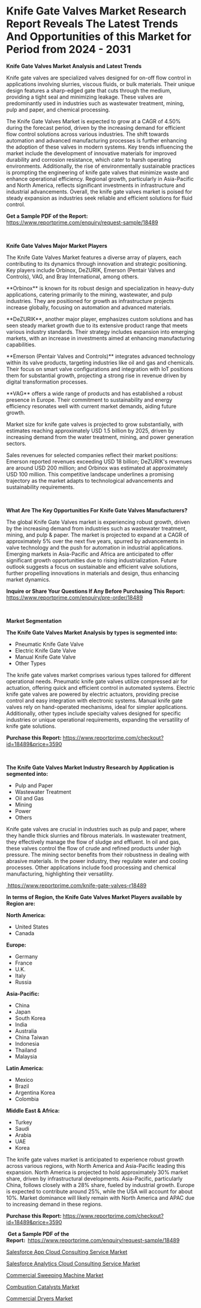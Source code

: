 <p><h1>Knife Gate Valves Market Research Report Reveals The Latest Trends And Opportunities of this Market for Period from 2024 - 2031</h1></p><p><strong>Knife Gate Valves Market Analysis and Latest Trends</strong></p>
<p><p>Knife gate valves are specialized valves designed for on-off flow control in applications involving slurries, viscous fluids, or bulk materials. Their unique design features a sharp-edged gate that cuts through the medium, providing a tight seal and minimizing leakage. These valves are predominantly used in industries such as wastewater treatment, mining, pulp and paper, and chemical processing.</p><p>The Knife Gate Valves Market is expected to grow at a CAGR of 4.50% during the forecast period, driven by the increasing demand for efficient flow control solutions across various industries. The shift towards automation and advanced manufacturing processes is further enhancing the adoption of these valves in modern systems. Key trends influencing the market include the development of innovative materials for improved durability and corrosion resistance, which cater to harsh operating environments. Additionally, the rise of environmentally sustainable practices is prompting the engineering of knife gate valves that minimize waste and enhance operational efficiency. Regional growth, particularly in Asia-Pacific and North America, reflects significant investments in infrastructure and industrial advancements. Overall, the knife gate valves market is poised for steady expansion as industries seek reliable and efficient solutions for fluid control.</p></p>
<p><strong>Get a Sample PDF of the Report:&nbsp;</strong> <a href="https://www.reportprime.com/enquiry/request-sample/18489?utm_campaign=123&utm_medium=2&utm_source=Github&utm_content=ia&utm_term=28112024&utm_id=knife-gate-valves">https://www.reportprime.com/enquiry/request-sample/18489</a></p>
<p>&nbsp;</p>
<p><strong>Knife Gate Valves Major Market Players</strong></p>
<p><p>The Knife Gate Valves Market features a diverse array of players, each contributing to its dynamics through innovation and strategic positioning. Key players include Orbinox, DeZURIK, Emerson (Pentair Valves and Controls), VAG, and Bray International, among others.</p><p>**Orbinox** is known for its robust design and specialization in heavy-duty applications, catering primarily to the mining, wastewater, and pulp industries. They are positioned for growth as infrastructure projects increase globally, focusing on automation and advanced materials.</p><p>**DeZURIK**, another major player, emphasizes custom solutions and has seen steady market growth due to its extensive product range that meets various industry standards. Their strategy includes expansion into emerging markets, with an increase in investments aimed at enhancing manufacturing capabilities.</p><p>**Emerson (Pentair Valves and Controls)** integrates advanced technology within its valve products, targeting industries like oil and gas and chemicals. Their focus on smart valve configurations and integration with IoT positions them for substantial growth, projecting a strong rise in revenue driven by digital transformation processes.</p><p>**VAG** offers a wide range of products and has established a robust presence in Europe. Their commitment to sustainability and energy efficiency resonates well with current market demands, aiding future growth.</p><p>Market size for knife gate valves is projected to grow substantially, with estimates reaching approximately USD 1.5 billion by 2025, driven by increasing demand from the water treatment, mining, and power generation sectors. </p><p>Sales revenues for selected companies reflect their market positions: Emerson reported revenues exceeding USD 18 billion; DeZURIK's revenues are around USD 200 million; and Orbinox was estimated at approximately USD 100 million. This competitive landscape underlines a promising trajectory as the market adapts to technological advancements and sustainability requirements.</p></p>
<p>&nbsp;</p>
<p><strong>What Are The Key Opportunities For Knife Gate Valves Manufacturers?</strong></p>
<p><p>The global Knife Gate Valves market is experiencing robust growth, driven by the increasing demand from industries such as wastewater treatment, mining, and pulp & paper. The market is projected to expand at a CAGR of approximately 5% over the next five years, spurred by advancements in valve technology and the push for automation in industrial applications. Emerging markets in Asia-Pacific and Africa are anticipated to offer significant growth opportunities due to rising industrialization. Future outlook suggests a focus on sustainable and efficient valve solutions, further propelling innovations in materials and design, thus enhancing market dynamics.</p></p>
<p><strong>Inquire or Share Your Questions If Any Before Purchasing This Report:</strong> <a href="https://www.reportprime.com/enquiry/pre-order/18489?utm_campaign=123&utm_medium=2&utm_source=Github&utm_content=ia&utm_term=28112024&utm_id=knife-gate-valves">https://www.reportprime.com/enquiry/pre-order/18489</a></p>
<p>&nbsp;</p>
<p><strong>Market Segmentation</strong></p>
<p><strong>The Knife Gate Valves Market Analysis by types is segmented into:</strong></p>
<p><ul><li>Pneumatic Knife Gate Valve</li><li>Electric Knife Gate Valve</li><li>Manual Knife Gate Valve</li><li>Other Types</li></ul></p>
<p><p>The knife gate valves market comprises various types tailored for different operational needs. Pneumatic knife gate valves utilize compressed air for actuation, offering quick and efficient control in automated systems. Electric knife gate valves are powered by electric actuators, providing precise control and easy integration with electronic systems. Manual knife gate valves rely on hand-operated mechanisms, ideal for simpler applications. Additionally, other types include specialty valves designed for specific industries or unique operational requirements, expanding the versatility of knife gate solutions.</p></p>
<p><strong>Purchase this Report:&nbsp;</strong><a href="https://www.reportprime.com/checkout?id=18489&price=3590&utm_campaign=123&utm_medium=2&utm_source=Github&utm_content=ia&utm_term=28112024&utm_id=knife-gate-valves">https://www.reportprime.com/checkout?id=18489&price=3590</a></p>
<p>&nbsp;</p>
<p><strong>The Knife Gate Valves Market Industry Research by Application is segmented into:</strong></p>
<p><ul><li>Pulp and Paper</li><li>Wastewater Treatment</li><li>Oil and Gas</li><li>Mining</li><li>Power</li><li>Others</li></ul></p>
<p><p>Knife gate valves are crucial in industries such as pulp and paper, where they handle thick slurries and fibrous materials. In wastewater treatment, they effectively manage the flow of sludge and effluent. In oil and gas, these valves control the flow of crude and refined products under high pressure. The mining sector benefits from their robustness in dealing with abrasive materials. In the power industry, they regulate water and cooling processes. Other applications include food processing and chemical manufacturing, highlighting their versatility.</p></p>
<p><a href="https://www.reportprime.com/knife-gate-valves-r18489?utm_campaign=123&utm_medium=2&utm_source=Github&utm_content=ia&utm_term=28112024&utm_id=knife-gate-valves">&nbsp;https://www.reportprime.com/knife-gate-valves-r18489</a></p>
<p><strong>In terms of Region, the Knife Gate Valves Market Players available by Region are:</strong></p>
<p>
    <p> <strong> North America: </strong>
        <ul>
            <li>United States</li>
            <li>Canada</li>
        </ul>
        </p> 
    <p> <strong> Europe: </strong>
        <ul>
            <li>Germany</li>
            <li>France</li>
            <li>U.K.</li>
            <li>Italy</li>
            <li>Russia</li>
        </ul>
        </p> 
    <p> <strong> Asia-Pacific: </strong>
        <ul>
            <li>China</li>
            <li>Japan</li>
            <li>South Korea</li>
            <li>India</li>
            <li>Australia</li>
            <li>China Taiwan</li>
            <li>Indonesia</li>
            <li>Thailand</li>
            <li>Malaysia</li>
        </ul>
        </p> 
    <p> <strong> Latin America: </strong>
        <ul>
            <li>Mexico</li>
            <li>Brazil</li>
            <li>Argentina Korea</li>
            <li>Colombia</li>
        </ul>
        </p> 
    <p> <strong> Middle East & Africa: </strong>
        <ul>
            <li>Turkey</li>
            <li>Saudi</li>
            <li>Arabia</li>
            <li>UAE</li>
            <li>Korea</li>
        </ul>
    </p>
    </p>
<p><p>The knife gate valves market is anticipated to experience robust growth across various regions, with North America and Asia-Pacific leading this expansion. North America is projected to hold approximately 30% market share, driven by infrastructural developments. Asia-Pacific, particularly China, follows closely with a 28% share, fueled by industrial growth. Europe is expected to contribute around 25%, while the USA will account for about 10%. Market dominance will likely remain with North America and APAC due to increasing demand in these regions.</p></p>
<p><strong>Purchase this Report: </strong><a href="https://www.reportprime.com/checkout?id=18489&price=3590&utm_campaign=123&utm_medium=2&utm_source=Github&utm_content=ia&utm_term=28112024&utm_id=knife-gate-valves">https://www.reportprime.com/checkout?id=18489&price=3590</a></p>
<p>&nbsp;<strong>Get a Sample PDF of the Report:&nbsp;&nbsp;</strong><a href="https://www.reportprime.com/enquiry/request-sample/18489?utm_campaign=123&utm_medium=2&utm_source=Github&utm_content=ia&utm_term=28112024&utm_id=knife-gate-valves">https://www.reportprime.com/enquiry/request-sample/18489</a></p>
<p><strong></strong></p>
<p><p><a href="https://issuu.com/reportprime-2/docs/salesforce-app-cloud-consulting-ser_daf88946f438ae?utm_campaign=123&utm_medium=2&utm_source=Github&utm_content=ia&utm_term=28112024&utm_id=knife-gate-valves">Salesforce App Cloud Consulting Service Market</a></p><p><a href="https://issuu.com/reportprime-2/docs/salesforce-analytics-cloud-consulti_2f4cf67b3d997a?utm_campaign=123&utm_medium=2&utm_source=Github&utm_content=ia&utm_term=28112024&utm_id=knife-gate-valves">Salesforce Analytics Cloud Consulting Service Market</a></p><p><a href="https://www.linkedin.com/pulse/global-commercial-sweeping-machine-market-analysis-trends-forecasts-omxbc?utm_campaign=123&utm_medium=2&utm_source=Github&utm_content=ia&utm_term=28112024&utm_id=knife-gate-valves">Commercial Sweeping Machine Market</a></p><p><a href="https://www.linkedin.com/pulse/combustion-catalysts-market-consolidation-impact-structure-75k9e?utm_campaign=123&utm_medium=2&utm_source=Github&utm_content=ia&utm_term=28112024&utm_id=knife-gate-valves">Combustion Catalysts Market</a></p><p><a href="https://www.linkedin.com/pulse/global-commercial-dryers-market-share-growth-opportunities-qf8ge?utm_campaign=123&utm_medium=2&utm_source=Github&utm_content=ia&utm_term=28112024&utm_id=knife-gate-valves">Commercial Dryers Market</a></p></p>